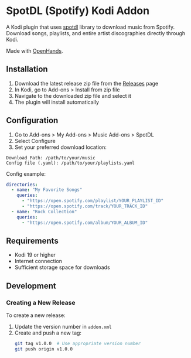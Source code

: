 # SpotDL (Spotify) Kodi Addon

A Kodi plugin that uses [spotdl](https://github.com/spotDL/spotify-downloader) library to download music from Spotify. Download songs, playlists, and entire artist discographies directly through Kodi.

Made with [OpenHands](https://github.com/All-Hands-AI/OpenHands).

## Installation
1. Download the latest release zip file from the [Releases](https://github.com/madox2/script.music.spotdl/releases) page
2. In Kodi, go to Add-ons > Install from zip file
3. Navigate to the downloaded zip file and select it
4. The plugin will install automatically

## Configuration
1. Go to Add-ons > My Add-ons > Music Add-ons > SpotDL
2. Select Configure
3. Set your preferred download location:
```
Download Path: /path/to/your/music
Config file (.yaml): /path/to/your/playlists.yaml
```

Config example:

```yaml
directories:
  - name: "My Favorite Songs"
    queries:
      - "https://open.spotify.com/playlist/YOUR_PLAYLIST_ID"
      - "https://open.spotify.com/track/YOUR_TRACK_ID"
  - name: "Rock Collection"
    queries:
      - "https://open.spotify.com/album/YOUR_ALBUM_ID"
```

## Requirements
- Kodi 19 or higher
- Internet connection
- Sufficient storage space for downloads

## Development

### Creating a New Release

To create a new release:

1. Update the version number in `addon.xml`
2. Create and push a new tag:
   ```bash
   git tag v1.0.0  # Use appropriate version number
   git push origin v1.0.0

